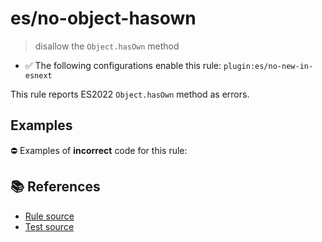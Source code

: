 # es/no-object-hasown
> disallow the `Object.hasOwn` method

- ✅ The following configurations enable this rule: `plugin:es/no-new-in-esnext`

This rule reports ES2022 `Object.hasOwn` method as errors.

## Examples

⛔ Examples of **incorrect** code for this rule:

<eslint-playground type="bad" code="/*eslint es/no-object-hasown: error */
const hasFoo = Object.hasOwn(obj, 'foo')
" />

## 📚 References

- [Rule source](https://github.com/mysticatea/eslint-plugin-es/blob/v4.1.0/lib/rules/no-object-hasown.js)
- [Test source](https://github.com/mysticatea/eslint-plugin-es/blob/v4.1.0/tests/lib/rules/no-object-hasown.js)
